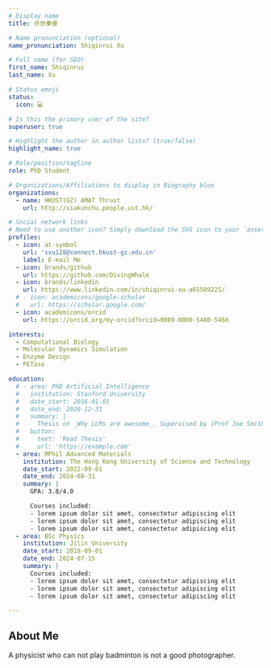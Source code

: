 ```yaml
---
# Display name
title: 许世秦睿

# Name pronunciation (optional)
name_pronunciation: Shiqinrui Xu

# Full name (for SEO)
first_name: Shiqinrui
last_name: Xu

# Status emoji
status:
  icon: 💻

# Is this the primary user of the site?
superuser: true

# Highlight the author in author lists? (true/false)
highlight_name: true

# Role/position/tagline
role: PhD Student

# Organizations/Affiliations to display in Biography blox
organizations:
  - name: HKUST(GZ) AMAT Thrust
    url: http://xiakunchu.people.ust.hk/

# Social network links
# Need to use another icon? Simply download the SVG icon to your `assets/media/icons/` folder.
profiles:
  - icon: at-symbol
    url: 'sxu128@connect.hkust-gz.edu.cn'
    label: E-mail Me
  - icon: brands/github
    url: https://github.com/DivingWhale
  - icon: brands/linkedin
    url: https://www.linkedin.com/in/shiqinrui-xu-a65509225/
  # - icon: academicons/google-scholar
  #   url: https://scholar.google.com/
  - icon: academicons/orcid
    url: https://orcid.org/my-orcid?orcid=0009-0000-5480-546X

interests:
  - Computational Biology
  - Molecular Dynamics Simulation
  - Enzyme Design
  - PETase

education:
  # - area: PhD Artificial Intelligence
  #   institution: Stanford University
  #   date_start: 2016-01-01
  #   date_end: 2020-12-31
  #   summary: |
  #     Thesis on _Why LLMs are awesome_. Supervised by [Prof Joe Smith](https://example.com). Presented papers at 5 IEEE conferences with the contributions being published in 2 Springer journals.
  #   button:
  #     text: 'Read Thesis'
  #     url: 'https://example.com'
  - area: MPhil Advanced Materials
    institution: The Hong Kong University of Science and Technology
    date_start: 2022-09-01
    date_end: 2024-08-31
    summary: |
      GPA: 3.8/4.0

      Courses included:
      - lorem ipsum dolor sit amet, consectetur adipiscing elit
      - lorem ipsum dolor sit amet, consectetur adipiscing elit
      - lorem ipsum dolor sit amet, consectetur adipiscing elit
  - area: BSc Physics
    institution: Jilin University
    date_start: 2018-09-01
    date_end: 2024-07-15
    summary: |      
      Courses included:
      - lorem ipsum dolor sit amet, consectetur adipiscing elit
      - lorem ipsum dolor sit amet, consectetur adipiscing elit
      - lorem ipsum dolor sit amet, consectetur adipiscing elit

---
```


## About Me

A physicist who can not play badminton is not a good photographer.
